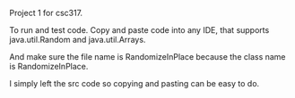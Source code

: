 Project 1 for csc317.

To run and test code. Copy and paste code into any IDE, that supports java.util.Random and java.util.Arrays.

And make sure the file name is RandomizeInPlace because the class name is RandomizeInPlace.

I simply left the src code so copying and pasting can be easy to do.
